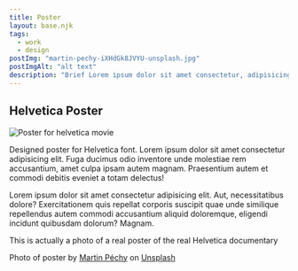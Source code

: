 ```yaml
---
title: Poster
layout: base.njk
tags: 
  - work
  - design
postImg: "martin-pechy-iXHdGk8JVYU-unsplash.jpg"
postImgAlt: "alt text"
description: "Brief Lorem ipsum dolor sit amet consectetur, adipisicing elit. Reiciendis expedita fuga molestiae ullam magni. Velit. "
---
```

  <main>
    <section class="container">
      <h1>Helvetica Poster</h1>
      <div class="featured-image">
        <img src="/images/martin-pechy-iXHdGk8JVYU-unsplash.jpg" alt="Poster for helvetica movie">
      </div>
      <p>Designed poster for Helvetica font. Lorem ipsum dolor sit amet consectetur adipisicing elit. Fuga ducimus odio inventore unde molestiae rem accusantium, amet culpa ipsam autem magnam. Praesentium autem et commodi debitis eveniet a totam delectus!</p>
      <p>Lorem ipsum dolor sit amet consectetur adipisicing elit. Aut, necessitatibus dolore? Exercitationem quis repellat corporis suscipit quae unde similique repellendus autem commodi accusantium aliquid doloremque, eligendi incidunt quibusdam dolorum? Magnam.</p>   
      <p>This is actually a photo of a real poster of the real Helvetica documentary</p>
      <p>Photo of poster by <a href="https://unsplash.com/@martinpechy?utm_source=unsplash&utm_medium=referral&utm_content=creditCopyText">Martin Péchy</a> on <a href="https://unsplash.com/s/photos/poster-design?utm_source=unsplash&utm_medium=referral&utm_content=creditCopyText">Unsplash</a>
      </p>
    </section>
  </main>